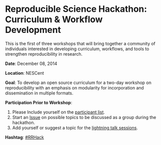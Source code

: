 Reproducible Science Hackathon: Curriculum & Workflow Development
=============================================
This is the first of three workshops that will bring together a community of individuals interested in developing curriculum, workflows, and tools to strengthen  reproducibility  in research.

**Date**: December 08, 2014

**Location**: NESCent 

**Goal**: To develop an open source curriculum for a two-day workshop on reproducibility with an emphasis on modularity for incorporation and dissemination in multiple formats. 

**Participation Prior to Workshop**: 

1. Please Include yourself on the [participant list](https://github.com/Reproducible-Science-Curriculum/Reproducible-Science-Hackathon-Dec-08-2014/wiki/2.-Participants).
2. Start an [Issue](https://github.com/Reproducible-Science-Curriculum/Reproducible-Science-Hackathon-Dec-08-2014/issues) on possible topics to be discussed as a group during the hackathon. 
3. Add yourself or suggest a topic for the [lightning talk sessions](https://github.com/Reproducible-Science-Curriculum/Reproducible-Science-Hackathon-Dec-08-2014/wiki/4.-Lightning-Talks). 

**Hashtag**: [#RRHack](https://twitter.com/search?f=realtime&q=%23rrhack)
